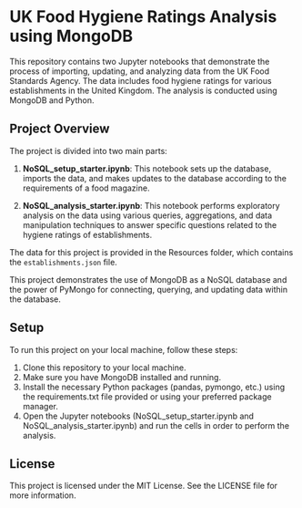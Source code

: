 # UK Food Hygiene Ratings Analysis using MongoDB

This repository contains two Jupyter notebooks that demonstrate the process of importing, updating, and analyzing data from the UK Food Standards Agency. The data includes food hygiene ratings for various establishments in the United Kingdom. The analysis is conducted using MongoDB and Python.

## Project Overview

The project is divided into two main parts:

1. **NoSQL_setup_starter.ipynb**: This notebook sets up the database, imports the data, and makes updates to the database according to the requirements of a food magazine.

2. **NoSQL_analysis_starter.ipynb**: This notebook performs exploratory analysis on the data using various queries, aggregations, and data manipulation techniques to answer specific questions related to the hygiene ratings of establishments.

The data for this project is provided in the Resources folder, which contains the `establishments.json` file.

This project demonstrates the use of MongoDB as a NoSQL database and the power of PyMongo for connecting, querying, and updating data within the database.

## Setup

To run this project on your local machine, follow these steps:

1. Clone this repository to your local machine.
2. Make sure you have MongoDB installed and running.
3. Install the necessary Python packages (pandas, pymongo, etc.) using the requirements.txt file provided or using your preferred package manager.
4. Open the Jupyter notebooks (NoSQL_setup_starter.ipynb and NoSQL_analysis_starter.ipynb) and run the cells in order to perform the analysis.

## License

This project is licensed under the MIT License. See the LICENSE file for more information.
